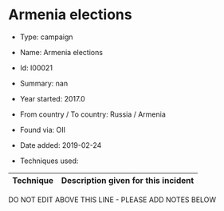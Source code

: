 # Armenia elections

* Type: campaign

* Name: Armenia elections

* Id: I00021

* Summary: nan

* Year started: 2017.0

* From country / To country: Russia / Armenia

* Found via: OII

* Date added: 2019-02-24

* Techniques used: 

| Technique | Description given for this incident |
| --------- | ------------------------- |

DO NOT EDIT ABOVE THIS LINE - PLEASE ADD NOTES BELOW